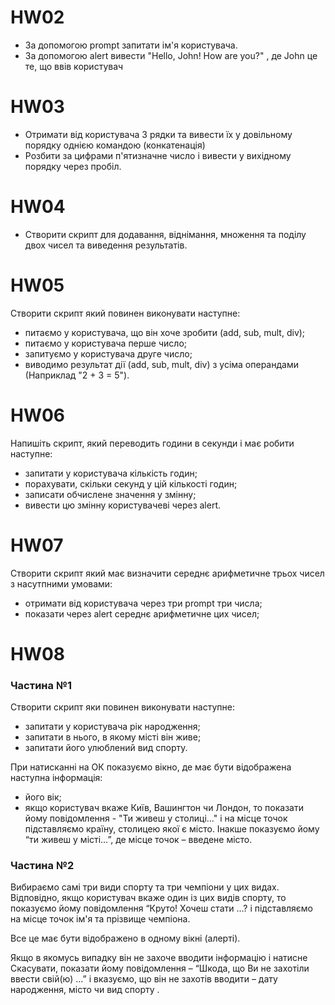 # HW02

<ul>
<li> За допомогою prompt запитати ім'я користувача.
</li>
<li>За допомогою alert вивести "Hello, John! How are you?" , де John це те, що ввів користувач</li>
</ul>

# HW03

<ul>
<li> Отримати від користувача 3 рядки та вивести їх у довільному порядку однією командою (конкатенація)
</li>
<li>Розбити за цифрами п'ятизначне число і вивести у вихідному порядку через пробіл.</li>
</ul>

# HW04

<ul>
<li> Створити скрипт для додавання, віднімання, множення та поділу двох чисел та виведення результатів.
</li>
 </ul>

# HW05

Створити скрипт який повинен виконувати наступне:

<ul>
<li> питаємо у користувача, що він хоче зробити (add, sub, mult, div);
</li>
<li> питаємо у користувача перше число;
</li>
<li> запитуємо у користувача друге число;
</li>
<li> виводимо результат дії (add, sub, mult, div) з усіма операндами (Наприклад "2 + 3 = 5").
</li>
 </ul>

# HW06

Напишіть скрипт, який переводить години в секунди і має робити наступне:

<ul>
<li> запитати у користувача кількість годин;
</li>
<li> порахувати, скільки секунд у цій кількості годин;
</li>
<li> записати обчислене значення у змінну;
</li>
<li> вивести цю змінну користувачеві через alert.
</li>
 </ul>

# HW07

Створити скрипт який має визначити середнє арифметичне трьох чисел з насутпними умовами:

<ul>
<li> отримати від користувача через три prompt три числа;
</li>
<li> показати через alert середнє арифметичне цих чисел;
</li>

 </ul>

# HW08

### Частина №1

Створити скрипт яки повинен виконувати наступне:

<ul>
<li> запитати у користувача рік народження;
</li>
<li> запитати в нього, в якому місті він живе;
</li>
<li> запитати його улюблений вид спорту.
 </ul>

При натисканні на ОК показуємо вікно, де має бути відображена наступна інформація:

<ul>
<li> його вік;
</li>
<li> якщо користувач вкаже Київ, Вашингтон чи Лондон, то показати йому повідомлення - "Ти живеш у столиці..." і на місце точок підставляємо країну, столицею якої є місто. Інакше показуємо йому “ти живеш у місті…”, де місце точок – введене місто.
</li>
 </ul>

### Частина №2

Вибираємо самі три види спорту та три чемпіони у цих видах. Відповідно, якщо користувач вкаже один із цих видів спорту, то показуємо йому повідомлення “Круто! Хочеш стати …? і підставляємо на місце точок ім'я та прізвище чемпіона.

Все це має бути відображено в одному вікні (алерті).

Якщо в якомусь випадку він не захоче вводити інформацію і натисне Скасувати, показати йому повідомлення – “Шкода, що Ви не захотіли ввести свій(ю) …” і вказуємо, що він не захотів вводити – дату народження, місто чи вид спорту .
